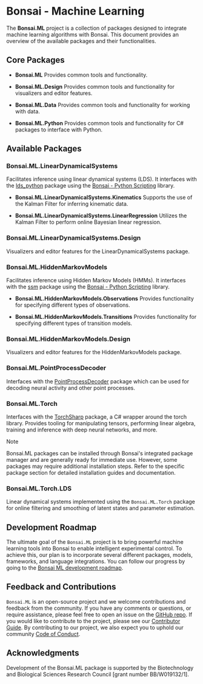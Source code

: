 # Bonsai - Machine Learning

The **Bonsai.ML** project is a collection of packages designed to integrate machine learning algorithms with Bonsai. This document provides an overview of the available packages and their functionalities.

## Core Packages

- **Bonsai.ML**
    Provides common tools and functionality.

- **Bonsai.ML.Design**
    Provides common tools and functionality for visualizers and editor features.

- **Bonsai.ML.Data**
    Provides common tools and functionality for working with data.

- **Bonsai.ML.Python**
    Provides common tools and functionality for C# packages to interface with Python.

## Available Packages

### Bonsai.ML.LinearDynamicalSystems 
Facilitates inference using linear dynamical systems (LDS). It interfaces with the [lds_python](https://github.com/joacorapela/lds_python) package using the [Bonsai - Python Scripting](https://github.com/bonsai-rx/python-scripting) library.

- **Bonsai.ML.LinearDynamicalSystems.Kinematics**
    Supports the use of the Kalman Filter for inferring kinematic data.

- **Bonsai.ML.LinearDynamicalSystems.LinearRegression** 
    Utilizes the Kalman Filter to perform online Bayesian linear regression.

### Bonsai.ML.LinearDynamicalSystems.Design
Visualizers and editor features for the LinearDynamicalSystems package.

### Bonsai.ML.HiddenMarkovModels
Facilitates inference using Hidden Markov Models (HMMs). It interfaces with the [ssm](https://github.com/lindermanlab/ssm) package using the [Bonsai - Python Scripting](https://github.com/bonsai-rx/python-scripting) library.

- **Bonsai.ML.HiddenMarkovModels.Observations**
    Provides functionality for specifying different types of observations.

- **Bonsai.ML.HiddenMarkovModels.Transitions**
    Provides functionality for specifying different types of transition models.

### Bonsai.ML.HiddenMarkovModels.Design
Visualizers and editor features for the HiddenMarkovModels package.

### Bonsai.ML.PointProcessDecoder
Interfaces with the [PointProcessDecoder](https://github.com/ncguilbeault/PointProcessDecoder) package which can be used for decoding neural activity and other point processes.

### Bonsai.ML.Torch
Interfaces with the [TorchSharp](https://github.com/dotnet/TorchSharp) package, a C# wrapper around the torch library. Provides tooling for manipulating tensors, performing linear algebra, training and inference with deep neural networks, and more. 

> [!NOTE]
> Bonsai.ML packages can be installed through Bonsai's integrated package manager and are generally ready for immediate use. However, some packages may require additional installation steps. Refer to the specific package section for detailed installation guides and documentation.

### Bonsai.ML.Torch.LDS
Linear dynamical systems implemented using the `Bonsai.ML.Torch` package for online filtering and smoothing of latent states and parameter estimation.

## Development Roadmap
The ultimate goal of the `Bonsai.ML` project is to bring powerful machine learning tools into Bonsai to enable intelligent experimental control. To achieve this, our plan is to incorporate several different packages, models, frameworks, and language integrations. You can follow our progress by going to the [Bonsai ML development roadmap](https://github.com/orgs/bonsai-rx/projects/7).

## Feedback and Contributions
`Bonsai.ML` is an open-source project and we welcome contributions and feedback from the community. If you have any comments or questions, or require assistance, please feel free to open an issue on the [GitHub repo](https://github.com/bonsai-rx/machinelearning). If you would like to contribute to the project, please see our [Contributor Guide](https://bonsai-rx.org/contribute/). By contributing to our project, we also expect you to uphold our community [Code of Conduct](https://bonsai-rx.org/code-of-conduct).

## Acknowledgments

Development of the Bonsai.ML package is supported by the Biotechnology and Biological Sciences Research Council [grant number BB/W019132/1].